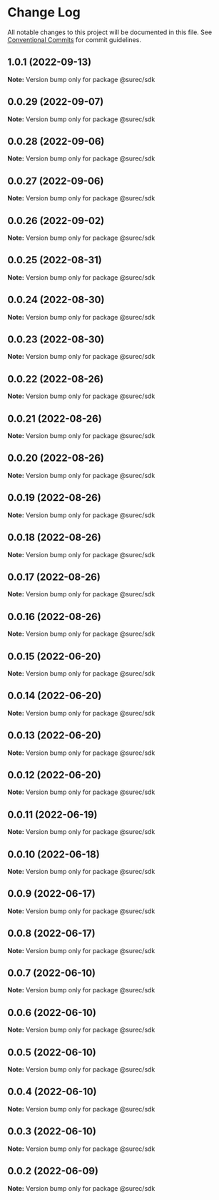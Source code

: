 # Change Log

All notable changes to this project will be documented in this file.
See [Conventional Commits](https://conventionalcommits.org) for commit guidelines.

## 1.0.1 (2022-09-13)

**Note:** Version bump only for package @surec/sdk





## 0.0.29 (2022-09-07)

**Note:** Version bump only for package @surec/sdk





## 0.0.28 (2022-09-06)

**Note:** Version bump only for package @surec/sdk





## 0.0.27 (2022-09-06)

**Note:** Version bump only for package @surec/sdk





## 0.0.26 (2022-09-02)

**Note:** Version bump only for package @surec/sdk





## 0.0.25 (2022-08-31)

**Note:** Version bump only for package @surec/sdk





## 0.0.24 (2022-08-30)

**Note:** Version bump only for package @surec/sdk





## 0.0.23 (2022-08-30)

**Note:** Version bump only for package @surec/sdk





## 0.0.22 (2022-08-26)

**Note:** Version bump only for package @surec/sdk





## 0.0.21 (2022-08-26)

**Note:** Version bump only for package @surec/sdk





## 0.0.20 (2022-08-26)

**Note:** Version bump only for package @surec/sdk





## 0.0.19 (2022-08-26)

**Note:** Version bump only for package @surec/sdk





## 0.0.18 (2022-08-26)

**Note:** Version bump only for package @surec/sdk





## 0.0.17 (2022-08-26)

**Note:** Version bump only for package @surec/sdk





## 0.0.16 (2022-08-26)

**Note:** Version bump only for package @surec/sdk





## 0.0.15 (2022-06-20)

**Note:** Version bump only for package @surec/sdk





## 0.0.14 (2022-06-20)

**Note:** Version bump only for package @surec/sdk





## 0.0.13 (2022-06-20)

**Note:** Version bump only for package @surec/sdk





## 0.0.12 (2022-06-20)

**Note:** Version bump only for package @surec/sdk





## 0.0.11 (2022-06-19)

**Note:** Version bump only for package @surec/sdk





## 0.0.10 (2022-06-18)

**Note:** Version bump only for package @surec/sdk





## 0.0.9 (2022-06-17)

**Note:** Version bump only for package @surec/sdk





## 0.0.8 (2022-06-17)

**Note:** Version bump only for package @surec/sdk





## 0.0.7 (2022-06-10)

**Note:** Version bump only for package @surec/sdk





## 0.0.6 (2022-06-10)

**Note:** Version bump only for package @surec/sdk





## 0.0.5 (2022-06-10)

**Note:** Version bump only for package @surec/sdk





## 0.0.4 (2022-06-10)

**Note:** Version bump only for package @surec/sdk





## 0.0.3 (2022-06-10)

**Note:** Version bump only for package @surec/sdk





## 0.0.2 (2022-06-09)

**Note:** Version bump only for package @surec/sdk
